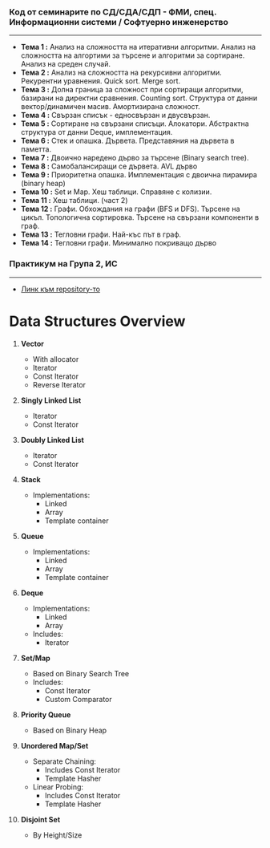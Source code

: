 ### **Код от семинарите по СД/СДА/СДП - ФМИ, спец. Информационни системи / Софтуерно инженерство**
-----

 - **Тема  1 :** Анализ на сложността на итеративни алгоритми. Анализ на сложността на алгортими за търсене и алгоритми за сортиране. Анализ на среден случай.
 - **Тема  2 :** Анализ на сложността на рекурсивни алгоритми. Рекурентни уравнения. Quick sort. Merge sort.
 - **Тема  3 :** Долна граница за сложност при сортиращи алгоритми, базирани на директни сравнения. Counting sort. Структура от данни вектор/динамичен масив. Амортизирана сложност.
 - **Тема  4 :** Свързан списък - едносвързан и двусвързан.
 - **Тема  5 :** Сортиране на свързани списъци. Алокатори. Абстрактна структура от данни Deque, имплементация.
 - **Тема  6 :** Стек и опашка. Дървета. Представяния на дървета в паметта.
 - **Тема  7 :** Двоично наредено дърво за търсене (Binary search tree).
 - **Тема  8 :** Самобалансиращи се дървета. AVL дърво
 - **Тема  9 :** Приоритетна опашка. Имплементация с двоична пирамира (binary heap)
 - **Тема  10 :** Set и Map. Хеш таблици. Справяне с колизии.
 - **Тема  11 :** Хеш таблици. (част 2)
 - **Тема  12 :** Графи. Обхождания на графи (BFS и DFS). Търсене на цикъл. Топологична сортировка. Търсене на свързани компоненти в граф.
 - **Тема  13 :** Тегловни графи. Най-къс път в граф.
 - **Тема  14 :** Тегловни графи. Минимално покриващо дърво



### Практикум на Група 2, ИС
-----
- [Линк към repository-то](https://github.com/KristinaKalemdzhieva/Data_structures_and_algorithms_pract_FMI)


# Data Structures Overview

1. **Vector**  
   - With allocator  
   - Iterator  
   - Const Iterator  
   - Reverse Iterator  

2. **Singly Linked List**  
   - Iterator  
   - Const Iterator  

3. **Doubly Linked List**  
   - Iterator  
   - Const Iterator  

4. **Stack**  
   - Implementations:  
     - Linked  
     - Array  
     - Template container  

5. **Queue**  
   - Implementations:  
     - Linked  
     - Array  
     - Template container  

6. **Deque**  
   - Implementations:  
     - Linked  
     - Array  
   - Includes:  
     - Iterator  

7. **Set/Map**  
   - Based on Binary Search Tree  
   - Includes:  
     - Const Iterator  
     - Custom Comparator  

8. **Priority Queue**  
   - Based on Binary Heap  

9. **Unordered Map/Set**  
   - Separate Chaining:  
     - Includes Const Iterator  
     - Template Hasher  
   - Linear Probing:  
     - Includes Const Iterator  
     - Template Hasher  

10. **Disjoint Set**  
    - By Height/Size  

